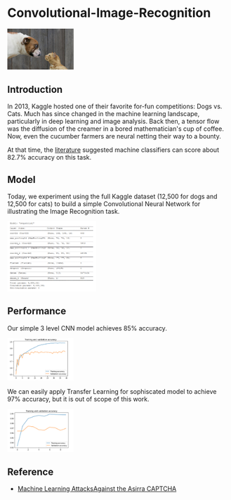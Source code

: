 # Convolutional-Image-Recognition

<img src="woof_meow.jpg" width="30%">

## Introduction

In 2013, Kaggle hosted one of their favorite for-fun competitions:  Dogs vs. Cats. 
Much has since changed in the machine learning landscape, particularly in deep learning and image analysis. 
Back then, a tensor flow was the diffusion of the creamer in a bored mathematician's cup of coffee. 
Now, even the cucumber farmers are neural netting their way to a bounty.

At that time, the [literature](http://xenon.stanford.edu/~pgolle/papers/dogcat.pdf) suggested machine classifiers can score about 82.7% accuracy on this task.

## Model

Today, we experiment using the full Kaggle dataset (12,500 for dogs and 12,500 for cats)
to build a simple Convolutional Neural Network for illustrating the Image Recognition task.


<img src="CNN-model.png" width="40%">

## Performance

Our simple 3 level CNN model achieves 85% accuracy.

<img src="SimpleCNN-performance.png" width="30%">

We can easily apply Transfer Learning for sophiscated model to achieve 97% accuracy,
but it is out of scope of this work.

<img src="TransferLearning.png" width="30%">

## Reference

- [Machine Learning AttacksAgainst the Asirra CAPTCHA](http://xenon.stanford.edu/~pgolle/papers/dogcat.pdf)

